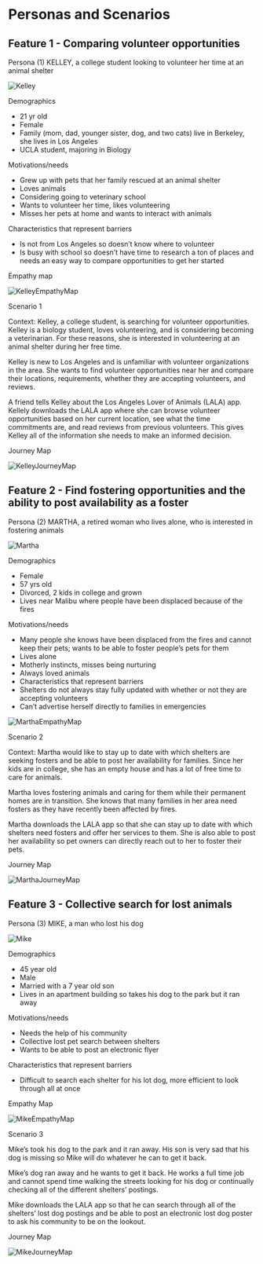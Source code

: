 # Personas and Scenarios

## Feature 1 - Comparing volunteer opportunities

Persona (1) KELLEY, a college student looking to volunteer her time at an animal shelter

![Kelley](Kelley.png)

Demographics
* 21 yr old
* Female
* Family (mom, dad, younger sister, dog, and two cats) live in Berkeley, she lives in Los Angeles
* UCLA student, majoring in Biology

Motivations/needs
* Grew up with pets that her family rescued at an animal shelter
* Loves animals
* Considering going to veterinary school 
* Wants to volunteer her time, likes volunteering
* Misses her pets at home and wants to interact with animals

Characteristics that represent barriers
* Is not from Los Angeles so doesn’t know where to volunteer
* Is busy with school so doesn’t have time to research a ton of places and needs an easy way to compare opportunities to get her started

Empathy map

![KelleyEmpathyMap](Kelley-empathy.png)

Scenario 1

Context: Kelley, a college student, is searching for volunteer opportunities. Kelley is a biology student, loves volunteering, and is considering becoming a veterinarian. For these reasons, she is interested in volunteering at an animal shelter during her free time.

Kelley is new to Los Angeles and is unfamiliar with volunteer organizations in the area. She wants to find volunteer opportunities near her and compare their locations, requirements, whether they are accepting volunteers, and reviews.

A friend tells Kelley about the Los Angeles Lover of Animals (LALA) app. Kellely downloads the LALA app where she can browse volunteer opportunities based on her current location, see what the time commitments are, and read reviews from previous volunteers. This gives Kelley all of the information she needs to make an informed decision.

Journey Map

![KelleyJourneyMap](Kelley-journey.png)


## Feature 2 - Find fostering opportunities and the ability to post availability as a foster

Persona (2) MARTHA, a retired woman who lives alone, who is interested in fostering animals

![Martha](Martha.png)

Demographics
* Female
* 57 yrs old
* Divorced, 2 kids in college and grown
* Lives near Malibu where people have been displaced because of the fires

Motivations/needs
* Many people she knows have been displaced from the fires and cannot keep their pets; wants to be able to foster people’s pets for them
* Lives alone
* Motherly instincts, misses being nurturing
* Always loved animals
* Characteristics that represent barriers
* Shelters do not always stay fully updated with whether or not they are accepting volunteers
* Can’t advertise herself directly to families in emergencies


![MarthaEmpathyMap](Martha-empathy.png)


Scenario 2

Context: Martha would like to stay up to date with which shelters are seeking fosters and be able to post her availability for families. Since her kids are in college, she has an empty house and has a lot of free time to care for animals.

Martha loves fostering animals and caring for them while their permanent homes are in transition. She knows that many families in her area need fosters as they have recently been affected by fires.

Martha downloads the LALA app so that she can stay up to date with which shelters need fosters and offer her services to them. She is also able to post her availability so pet owners can directly reach out to her to foster their pets.

Journey Map

![MarthaJourneyMap](Martha-journey.png)


## Feature 3 - Collective search for lost animals

Persona (3) MIKE, a man who lost his dog

![Mike](Mike.png)

Demographics
* 45 year old
* Male
* Married with a 7 year old son 
* Lives in an apartment building so takes his dog to the park but it ran away

Motivations/needs
* Needs the help of his community 
* Collective lost pet search between shelters
* Wants to be able to post an electronic flyer

Characteristics that represent barriers 
* Difficult to search each shelter for his lot dog, more efficient to look through all at once

Empathy Map

![MikeEmpathyMap](Mike-empathy.png)

Scenario 3

Mike’s took his dog to the park and it ran away. His son is very sad that his dog is missing so Mike will do whatever he can to get it back. 

Mike’s dog ran away and he wants to get it back. He works a full time job and cannot spend time walking the streets looking for his dog or continually checking all of the different shelters’ postings.

Mike downloads the LALA  app so that he can search through all of the shelters’ lost dog postings and be able to post an electronic lost dog poster to ask his community to be on the lookout.

Journey Map

![MikeJourneyMap](Mike-journey.png)
